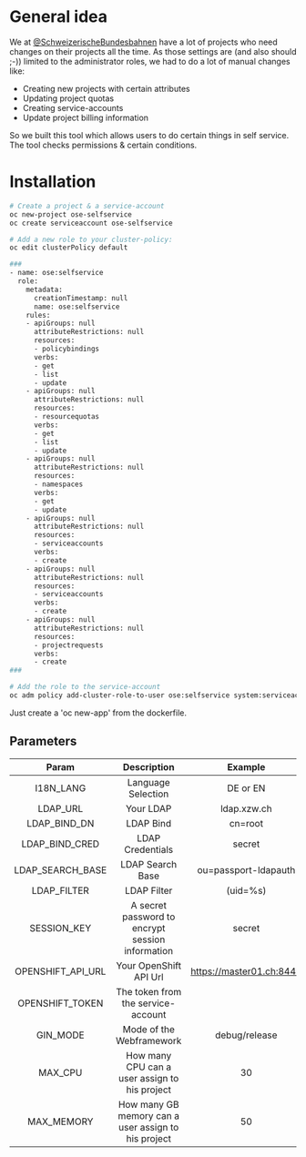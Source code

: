 # General idea
We at [@SchweizerischeBundesbahnen](https://github.com/SchweizerischeBundesbahnen) have a lot of projects who need changes on their projects all the time. As those settings are (and also should ;-)) limited to the administrator roles, we had to do a lot of manual changes like:
- Creating new projects with certain attributes
- Updating project quotas
- Creating service-accounts
- Update project billing information

So we built this tool which allows users to do certain things in self service. The tool checks permissions & certain conditions.

# Installation
```bash
# Create a project & a service-account
oc new-project ose-selfservice
oc create serviceaccount ose-selfservice

# Add a new role to your cluster-policy:
oc edit clusterPolicy default

###
- name: ose:selfservice
  role:
    metadata:
      creationTimestamp: null
      name: ose:selfservice
    rules:
    - apiGroups: null
      attributeRestrictions: null
      resources:
      - policybindings
      verbs:
      - get
      - list
      - update
    - apiGroups: null
      attributeRestrictions: null
      resources:
      - resourcequotas
      verbs:
      - get
      - list
      - update
    - apiGroups: null
      attributeRestrictions: null
      resources:
      - namespaces
      verbs:
      - get
      - update
    - apiGroups: null
      attributeRestrictions: null
      resources:
      - serviceaccounts
      verbs:
      - create
    - apiGroups: null
      attributeRestrictions: null
      resources:
      - serviceaccounts
      verbs:
      - create
    - apiGroups: null
      attributeRestrictions: null
      resources:
      - projectrequests
      verbs:
      - create
###

# Add the role to the service-account
oc adm policy add-cluster-role-to-user ose:selfservice system:serviceaccount:ose-selfservice:ose-selfservice
```

Just create a 'oc new-app' from the dockerfile.

## Parameters
**Param**|**Description**|**Example**
:-----:|:-----:|:-----:
I18N\_LANG|Language Selection|DE or EN
LDAP\_URL|Your LDAP|ldap.xzw.ch
LDAP\_BIND\_DN|LDAP Bind|cn=root
LDAP\_BIND\_CRED|LDAP Credentials|secret
LDAP\_SEARCH\_BASE|LDAP Search Base|ou=passport-ldapauth
LDAP\_FILTER|LDAP Filter|(uid=%s)
SESSION\_KEY|A secret password to encrypt session information|secret
OPENSHIFT\_API\_URL|Your OpenShift API Url|https://master01.ch:8443
OPENSHIFT\_TOKEN|The token from the service-account| 
GIN\_MODE|Mode of the Webframework|debug/release
MAX\_CPU|How many CPU can a user assign to his project|30
MAX\_MEMORY|How many GB memory can a user assign to his project|50

